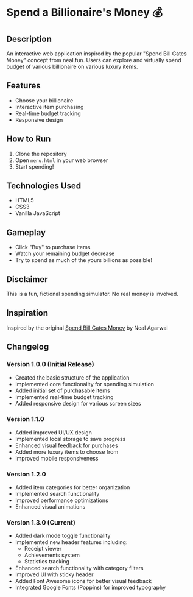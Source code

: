# Spend a Billionaire's Money 💰

## Description
An interactive web application inspired by the popular "Spend Bill Gates Money" concept from neal.fun. Users can explore and virtually spend budget of various billionaire on various luxury items.

## Features
- Choose your billionaire
- Interactive item purchasing
- Real-time budget tracking
- Responsive design

## How to Run
1. Clone the repository
2. Open `menu.html` in your web browser
3. Start spending!

## Technologies Used
- HTML5
- CSS3
- Vanilla JavaScript

## Gameplay
- Click "Buy" to purchase items
- Watch your remaining budget decrease
- Try to spend as much of the yours billions as possible!

## Disclaimer
This is a fun, fictional spending simulator. No real money is involved.

## Inspiration
Inspired by the original [Spend Bill Gates Money](https://neal.fun/spend/) by Neal Agarwal

## Changelog

### Version 1.0.0 (Initial Release)
- Created the basic structure of the application
- Implemented core functionality for spending simulation
- Added initial set of purchasable items
- Implemented real-time budget tracking
- Added responsive design for various screen sizes

### Version 1.1.0
- Added improved UI/UX design
- Implemented local storage to save progress
- Enhanced visual feedback for purchases
- Added more luxury items to choose from
- Improved mobile responsiveness

### Version 1.2.0
- Added item categories for better organization
- Implemented search functionality
- Improved performance optimizations
- Enhanced visual animations

### Version 1.3.0 (Current)
- Added dark mode toggle functionality
- Implemented new header features including:
  * Receipt viewer
  * Achievements system
  * Statistics tracking
- Enhanced search functionality with category filters
- Improved UI with sticky header
- Added Font Awesome icons for better visual feedback
- Integrated Google Fonts (Poppins) for improved typography
